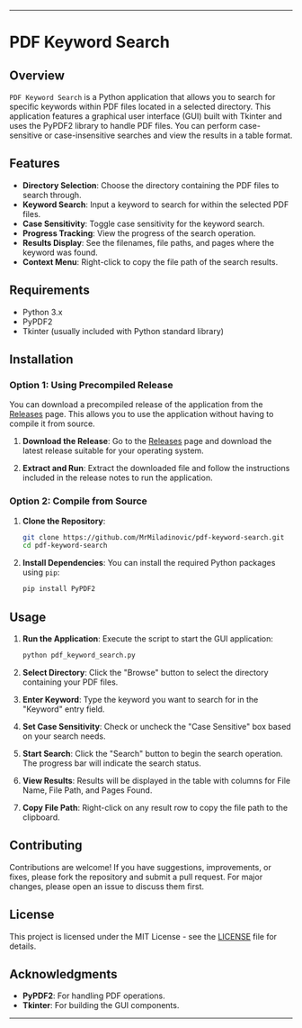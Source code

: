 
---

# PDF Keyword Search

## Overview

`PDF Keyword Search` is a Python application that allows you to search for specific keywords within PDF files located in a selected directory. This application features a graphical user interface (GUI) built with Tkinter and uses the PyPDF2 library to handle PDF files. You can perform case-sensitive or case-insensitive searches and view the results in a table format.

## Features

- **Directory Selection**: Choose the directory containing the PDF files to search through.
- **Keyword Search**: Input a keyword to search for within the selected PDF files.
- **Case Sensitivity**: Toggle case sensitivity for the keyword search.
- **Progress Tracking**: View the progress of the search operation.
- **Results Display**: See the filenames, file paths, and pages where the keyword was found.
- **Context Menu**: Right-click to copy the file path of the search results.

## Requirements

- Python 3.x
- PyPDF2
- Tkinter (usually included with Python standard library)

## Installation

### Option 1: Using Precompiled Release

You can download a precompiled release of the application from the [Releases](https://github.com/MrMiladinovic/PDFSearch/releases) page. This allows you to use the application without having to compile it from source.

1. **Download the Release**:
   Go to the [Releases](https://github.com/MrMiladinovic/PDFSearch/releases) page and download the latest release suitable for your operating system.

2. **Extract and Run**:
   Extract the downloaded file and follow the instructions included in the release notes to run the application.

### Option 2: Compile from Source

1. **Clone the Repository**:
    ```bash
    git clone https://github.com/MrMiladinovic/pdf-keyword-search.git
    cd pdf-keyword-search
    ```

2. **Install Dependencies**:
    You can install the required Python packages using `pip`:
    ```bash
    pip install PyPDF2
    ```

## Usage

1. **Run the Application**:
    Execute the script to start the GUI application:
    ```bash
    python pdf_keyword_search.py
    ```

2. **Select Directory**:
    Click the "Browse" button to select the directory containing your PDF files.

3. **Enter Keyword**:
    Type the keyword you want to search for in the "Keyword" entry field.

4. **Set Case Sensitivity**:
    Check or uncheck the "Case Sensitive" box based on your search needs.

5. **Start Search**:
    Click the "Search" button to begin the search operation. The progress bar will indicate the search status.

6. **View Results**:
    Results will be displayed in the table with columns for File Name, File Path, and Pages Found.

7. **Copy File Path**:
    Right-click on any result row to copy the file path to the clipboard.

## Contributing

Contributions are welcome! If you have suggestions, improvements, or fixes, please fork the repository and submit a pull request. For major changes, please open an issue to discuss them first.

## License

This project is licensed under the MIT License - see the [LICENSE](LICENSE) file for details.


## Acknowledgments

- **PyPDF2**: For handling PDF operations.
- **Tkinter**: For building the GUI components.

---
